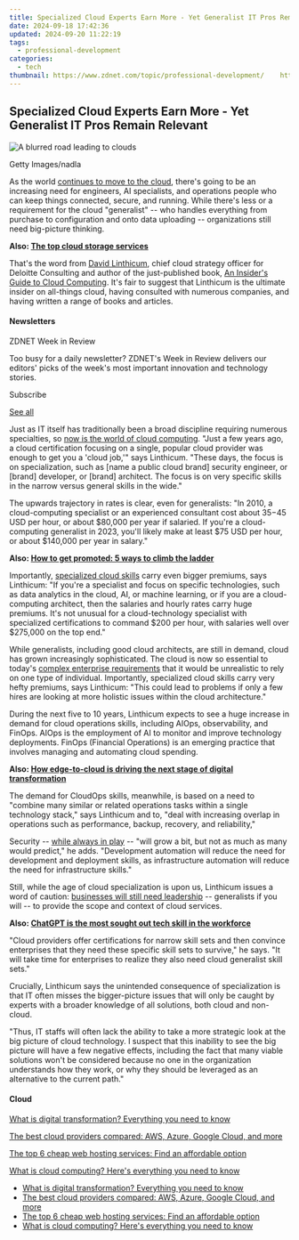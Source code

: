 ```yaml
---
title: Specialized Cloud Experts Earn More - Yet Generalist IT Pros Remain Relevant
date: 2024-09-18 17:42:36
updated: 2024-09-20 11:22:19
tags:
  - professional-development
categories:
  - tech
thumbnail: https://www.zdnet.com/topic/professional-development/    https://www.zdnet.com/a/img/resize/32c4a99e85c419fde6277efcd2a33b9f169587c2/2023/05/16/0f6e6469-5912-4c4f-ad2d-4fd61c2ff4cd/gettyimages-180737600.jpg?width=170&height=96&fit=crop&auto=webp
---
```


## Specialized Cloud Experts Earn More - Yet Generalist IT Pros Remain Relevant

![A blurred road leading to clouds](https://www.zdnet.com/a/img/resize/495850bfd8f8a0060b07358428c5a7e97c0f511a/2023/05/16/0f6e6469-5912-4c4f-ad2d-4fd61c2ff4cd/gettyimages-180737600.jpg?auto=webp&width=1280)

Getty Images/nadla

As the world [continues to move to the cloud](https://www.zdnet.com/article/what-is-cloud-computing-everything-you-need-to-know-about-the-cloud/), there's going to be an increasing need for engineers, AI specialists, and operations people who can keep things connected, secure, and running. While there's less or a requirement for the cloud "generalist" -- who handles everything from purchase to configuration and onto data uploading -- organizations still need big-picture thinking.

**Also: [The top cloud storage services](https://www.zdnet.com/article/best-cloud-storage/)**

That's the word from [David Linthicum](http://www.davidlinthicum.com/), chief cloud strategy officer for Deloitte Consulting and author of the just-published book, [An Insider's Guide to Cloud Computing](https://buy.geni.us/Proxy.ashx?TSID=368250&GR%5FURL=https%3A%2F%2Fwww.amazon.com%2FInsiders-Guide-Cloud-Computing%2Fdp%2F0137935692%3Ftag%3Dzd-buy-button-20%26ascsubtag%3D%5F%5FCOM%5FCLICK%5FID%5F%5F%7C13b753f9-a8cd-4ad4-aebc-2a80307dc73c%7Cdtp&dtb=1). It's fair to suggest that Linthicum is the ultimate insider on all-things cloud, having consulted with numerous companies, and having written a range of books and articles.

#### Newsletters

ZDNET Week in Review

Too busy for a daily newsletter? ZDNET's Week in Review delivers our editors' picks of the week's most important innovation and technology stories.

 Subscribe

[See all](https://www.zdnet.com/newsletters/)

Just as IT itself has traditionally been a broad discipline requiring numerous specialties, so [now is the world of cloud computing](https://www.zdnet.com/article/cybersecurity-cloud-and-coding-why-these-three-skills-will-lead-demand-in-2023/). "Just a few years ago, a cloud certification focusing on a single, popular cloud provider was enough to get you a 'cloud job,'" says Linthicum. "These days, the focus is on specialization, such as \[name a public cloud brand\] security engineer, or \[brand\] developer, or \[brand\] architect. The focus is on very specific skills in the narrow versus general skills in the wide."

The upwards trajectory in rates is clear, even for generalists: "In 2010, a cloud-computing specialist or an experienced consultant cost about $35-$45 USD per hour, or about $80,000 per year if salaried. If you're a cloud-computing generalist in 2023, you'll likely make at least $75 USD per hour, or about $140,000 per year in salary." 

**Also: [How to get promoted: 5 ways to climb the ladder](https://www.zdnet.com/education/professional-development/how-to-get-promoted-five-ways-to-climb-the-ladder-and-have-a-successful-career/)**

Importantly, [specialized cloud skills](https://www.zdnet.com/article/for-technology-skills-cloud-is-the-only-common-denominator/) carry even bigger premiums, says Linthicum: "If you're a specialist and focus on specific technologies, such as data analytics in the cloud, AI, or machine learning, or if you are a cloud-computing architect, then the salaries and hourly rates carry huge premiums. It's not unusual for a cloud-technology specialist with specialized certifications to command $200 per hour, with salaries well over $275,000 on the top end." 

While generalists, including good cloud architects, are still in demand, cloud has grown increasingly sophisticated. The cloud is now so essential to today's [complex enterprise requirements](https://www.zdnet.com/article/digital-transformation-in-2022-and-beyond-these-are-the-key-trends/) that it would be unrealistic to rely on one type of individual. Importantly, specialized cloud skills carry very hefty premiums, says Linthicum: "This could lead to problems if only a few hires are looking at more holistic issues within the cloud architecture."

During the next five to 10 years, Linthicum expects to see a huge increase in demand for cloud operations skills, including AIOps, observability, and FinOps. AIOps is the employment of AI to monitor and improve technology deployments. FinOps (Financial Operations) is an emerging practice that involves managing and automating cloud spending. 

**Also: [How edge-to-cloud is driving the next stage of digital transformation](https://www.zdnet.com/article/how-edge-to-cloud-is-driving-the-next-stage-of-digital-transformation/)**

The demand for CloudOps skills, meanwhile, is based on a need to "combine many similar or related operations tasks within a single technology stack," says Linthicum and to, "deal with increasing overlap in operations such as performance, backup, recovery, and reliability,"

Security -- [while always in play](https://www.zdnet.com/article/four-ways-to-secure-your-remote-work-setup/) \-- "will grow a bit, but not as much as many would predict," he adds. "Development automation will reduce the need for development and deployment skills, as infrastructure automation will reduce the need for infrastructure skills."

Still, while the age of cloud specialization is upon us, Linthicum issues a word of caution: [businesses will still need leadership](https://www.zdnet.com/home-and-office/work-life/managers-and-leaders-arent-the-same-thing-heres-why-that-matters/) \-- generalists if you will -- to provide the scope and context of cloud services. 

**Also: [ChatGPT is the most sought out tech skill in the workforce](https://www.zdnet.com/article/chatgpt-is-the-most-sought-out-tech-skill-in-the-workforce-according-to-a-study/)**

"Cloud providers offer certifications for narrow skill sets and then convince enterprises that they need these specific skill sets to survive," he says. "It will take time for enterprises to realize they also need cloud generalist skill sets."

Crucially, Linthicum says the unintended consequence of specialization is that IT often misses the bigger-picture issues that will only be caught by experts with a broader knowledge of all solutions, both cloud and non-cloud. 

"Thus, IT staffs will often lack the ability to take a more strategic look at the big picture of cloud technology. I suspect that this inability to see the big picture will have a few negative effects, including the fact that many viable solutions won't be considered because no one in the organization understands how they work, or why they should be leveraged as an alternative to the current path."

#### Cloud

[​What is digital transformation? Everything you need to know](https://www.zdnet.com/article/what-is-digital-transformation-everything-you-need-to-know-about-how-technology-is-reshaping/ "​What is digital transformation? Everything you need to know")

[The best cloud providers compared: AWS, Azure, Google Cloud, and more](https://www.zdnet.com/article/the-top-cloud-providers-of-2021-aws-microsoft-azure-google-cloud-hybrid-saas/ "The best cloud providers compared: AWS, Azure, Google Cloud, and more")

[The top 6 cheap web hosting services: Find an affordable option](https://www.zdnet.com/article/best-cheap-web-hosting/ "The top 6 cheap web hosting services: Find an affordable option")

[What is cloud computing? Here's everything you need to know](https://www.zdnet.com/article/what-is-cloud-computing-everything-you-need-to-know-about-the-cloud/ "What is cloud computing? Here's everything you need to know")

* [​What is digital transformation? Everything you need to know](https://www.zdnet.com/article/what-is-digital-transformation-everything-you-need-to-know-about-how-technology-is-reshaping/ "​What is digital transformation? Everything you need to know")
* [The best cloud providers compared: AWS, Azure, Google Cloud, and more](https://www.zdnet.com/article/the-top-cloud-providers-of-2021-aws-microsoft-azure-google-cloud-hybrid-saas/ "The best cloud providers compared: AWS, Azure, Google Cloud, and more")
* [The top 6 cheap web hosting services: Find an affordable option](https://www.zdnet.com/article/best-cheap-web-hosting/ "The top 6 cheap web hosting services: Find an affordable option")
* [What is cloud computing? Here's everything you need to know](https://www.zdnet.com/article/what-is-cloud-computing-everything-you-need-to-know-about-the-cloud/ "What is cloud computing? Here's everything you need to know")

<ins class="adsbygoogle"
     style="display:block"
     data-ad-format="autorelaxed"
     data-ad-client="ca-pub-7571918770474297"
     data-ad-slot="1223367746"></ins>



<ins class="adsbygoogle"
     style="display:block"
     data-ad-client="ca-pub-7571918770474297"
     data-ad-slot="8358498916"
     data-ad-format="auto"
     data-full-width-responsive="true"></ins>
